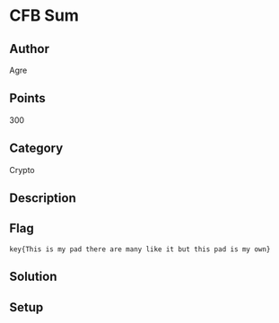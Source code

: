 # CFB Sum
## Author
Agre
## Points
300
## Category
Crypto
## Description

## Flag
`key{This is my pad there are many like it but this pad is my own}`
## Solution

## Setup
